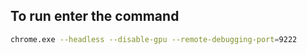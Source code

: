 ## To run enter the command

```sh
chrome.exe --headless --disable-gpu --remote-debugging-port=9222
```